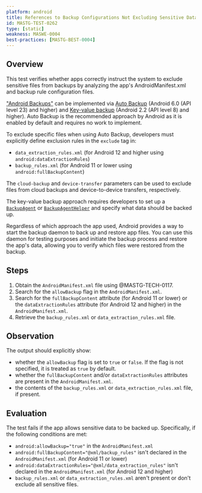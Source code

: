 ```yaml
---
platform: android
title: References to Backup Configurations Not Excluding Sensitive Data
id: MASTG-TEST-0262
type: [static]
weakness: MASWE-0004
best-practices: [MASTG-BEST-0004]
---
```


## Overview

This test verifies whether apps correctly instruct the system to exclude sensitive files from backups by analyzing the app's AndroidManifest.xml and backup rule configuration files.

["Android Backups"](../../../0x05d-Testing-Data-Storage.md/#backups) can be implemented via [Auto Backup](https://developer.android.com/identity/data/autobackup) (Android 6.0 (API level 23) and higher) and [Key-value backup](https://developer.android.com/identity/data/keyvaluebackup) (Android 2.2 (API level 8) and higher). Auto Backup is the recommended approach by Android as it is enabled by default and requires no work to implement.

To exclude specific files when using Auto Backup, developers must explicitly define exclusion rules in the `exclude` tag in:

- `data_extraction_rules.xml` (for Android 12 and higher using `android:dataExtractionRules`)
- `backup_rules.xml` (for Android 11 or lower using `android:fullBackupContent`)

The `cloud-backup` and `device-transfer` parameters can be used to exclude files from cloud backups and device-to-device transfers, respectively.

The key-value backup approach requires developers to set up a [`BackupAgent`](https://developer.android.com/identity/data/keyvaluebackup#BackupAgent) or [`BackupAgentHelper`](https://developer.android.com/identity/data/keyvaluebackup#BackupAgentHelper) and specify what data should be backed up.

Regardless of which approach the app used, Android provides a way to start the backup daemon to back up and restore app files. You can use this daemon for testing purposes and initiate the backup process and restore the app's data, allowing you to verify which files were restored from the backup.

## Steps

1. Obtain the `AndroidManifest.xml` file using @MASTG-TECH-0117.
2. Search for the `allowBackup` flag in the `AndroidManifest.xml`.
3. Search for the `fullBackupContent` attribute (for Android 11 or lower) or the `dataExtractionRules` attribute (for Android 12 and higher) in the `AndroidManifest.xml`.
4. Retrieve the `backup_rules.xml` or `data_extraction_rules.xml` file.

## Observation

The output should explicitly show:

- whether the `allowBackup` flag is set to `true` or `false`. If the flag is not specified, it is treated as `true` by default.
- whether the `fullBackupContent` and/or `dataExtractionRules` attributes are present in the `AndroidManifest.xml`.
- the contents of the `backup_rules.xml` or `data_extraction_rules.xml` file, if present.

## Evaluation

The test fails if the app allows sensitive data to be backed up. Specifically, if the following conditions are met:

- `android:allowBackup="true"` in the `AndroidManifest.xml`
- `android:fullBackupContent="@xml/backup_rules"` isn't declared in the `AndroidManifest.xml` (for Android 11 or lower)
- `android:dataExtractionRules="@xml/data_extraction_rules"` isn't declared in the `AndroidManifest.xml` (for Android 12 and higher)
- `backup_rules.xml` or `data_extraction_rules.xml` aren't present or don't exclude all sensitive files.

